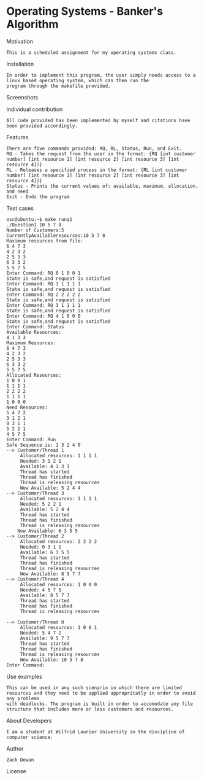# Operating Systems - Banker's Algorithm

Motivation
	
	This is a scheduled assignment for my operating systems class.

Installation

	In order to implement this program, the user simply needs access to a linux based operating system, which can then run the 
	program through the makefile provided.

Screenshots
	
	
Individual contribution
	
	All code provided has been implemented by myself and citations have been provided accordingly.
	
Features

	There are five commands provided: RQ, RL, Status, Run, and Exit.
	RQ - Takes the request from the user in the format: {RQ [int customer number] [int resource 1] [int resource 2] [int resource 3] [int resource 4])}
	RL - Releases a specified process in the format: {RL [int customer number] [int resource 1] [int resource 2] [int resource 3] [int resource 4])}
	Status - Prints the current values of: available, maximum, allocation, and need
	Exit - Ends the program
	
Test cases

	osc@ubuntu:~$ make runq1
	./Question1 10 5 7 8
	Number of Customers:5
	CurrentlyAvailableresources:10 5 7 8
	Maximum resources from file:
	6 4 7 3
	4 2 3 2 
	2 5 3 3 
	6 3 3 2 
	5 5 7 5 
	Enter Command: RQ 0 1 0 0 1
	State is safe,and request is satisfied
	Enter Command: RQ 1 1 1 1 1
	State is safe,and request is satisfied
	Enter Command: RQ 2 2 2 2 2
	State is safe,and request is satisfied
	Enter Command: RQ 3 1 1 1 1
	State is safe,and request is satisfied
	Enter Command: RQ 4 1 0 0 0
	State is safe,and request is satisfied
	Enter Command: Status
	Available Resources:
	4 1 3 3
	Maximum Resources:
	6 4 7 3
	4 2 3 2
	2 5 3 3
	6 3 3 2
	5 5 7 5
	Allocated Resources:
	1 0 0 1
	1 1 1 1
	2 2 2 2
	1 1 1 1
	1 0 0 0
	Need Resources:
	5 4 7 2
	3 1 2 1
	0 3 1 1
	5 2 2 1
	4 5 7 5
	Enter Command: Run
	Safe Sequence is: 1 3 2 4 0
	--> Customer/Thread 1
		 Allocated resources: 1 1 1 1
		 Needed: 3 1 2 1
		 Available: 4 1 3 3
		 Thread has started
		 Thread has finished
		 Thread is releasing resources
		 New Available: 5 2 4 4
	--> Customer/Thread 3
		 Allocated resources: 1 1 1 1
		 Needed: 5 2 2 1
		 Available: 5 2 4 4
		 Thread has started
		 Thread has finished
		 Thread is releasing resources
		New Available: 6 3 5 5
	--> Customer/Thread 2
		 Allocated resources: 2 2 2 2
		 Needed: 0 3 1 1
		 Available: 6 3 5 5
		 Thread has started
		 Thread has finished
		 Thread is releasing resources
		 New Available: 8 5 7 7
	--> Customer/Thread 4
		 Allocated resources: 1 0 0 0
		 Needed: 4 5 7 5
		 Available: 8 5 7 7
		 Thread has started
		 Thread has finished
		 Thread is releasing resources
		
	--> Customer/Thread 0
		 Allocated resources: 1 0 0 1
		 Needed: 5 4 7 2
		 Available: 9 5 7 7
		 Thread has started
		 Thread has finished
		 Thread is releasing resources
		 New Available: 10 5 7 8
	Enter Command:

Use examples

	This can be used in any such scenario in which there are limited resources and they need to be applied appropritatly in order to avoid any problems
	with deadlocks. The program is built in order to accomodate any file structure that includes more or less customers and resources.

About Developers

	I am a student at Wilfrid Laurier University in the discipline of computer science.

Author
	
	Zack Dewan

License
